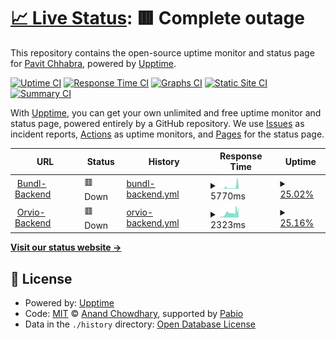 # [📈 Live Status](https://theSoberSobber.github.io/bundl-healthcheck): <!--live status--> **🟥 Complete outage**

This repository contains the open-source uptime monitor and status page for [Pavit Chhabra](theSoberSobber.github.io/theSoberSobber), powered by [Upptime](https://github.com/upptime/upptime).

[![Uptime CI](https://github.com/theSoberSobber/bundl-healthcheck/workflows/Uptime%20CI/badge.svg)](https://github.com/theSoberSobber/bundl-healthcheck/actions?query=workflow%3A%22Uptime+CI%22)
[![Response Time CI](https://github.com/theSoberSobber/bundl-healthcheck/workflows/Response%20Time%20CI/badge.svg)](https://github.com/theSoberSobber/bundl-healthcheck/actions?query=workflow%3A%22Response+Time+CI%22)
[![Graphs CI](https://github.com/theSoberSobber/bundl-healthcheck/workflows/Graphs%20CI/badge.svg)](https://github.com/theSoberSobber/bundl-healthcheck/actions?query=workflow%3A%22Graphs+CI%22)
[![Static Site CI](https://github.com/theSoberSobber/bundl-healthcheck/workflows/Static%20Site%20CI/badge.svg)](https://github.com/theSoberSobber/bundl-healthcheck/actions?query=workflow%3A%22Static+Site+CI%22)
[![Summary CI](https://github.com/theSoberSobber/bundl-healthcheck/workflows/Summary%20CI/badge.svg)](https://github.com/theSoberSobber/bundl-healthcheck/actions?query=workflow%3A%22Summary+CI%22)

With [Upptime](https://upptime.js.org), you can get your own unlimited and free uptime monitor and status page, powered entirely by a GitHub repository. We use [Issues](https://github.com/theSoberSobber/bundl-healthcheck/issues) as incident reports, [Actions](https://github.com/theSoberSobber/bundl-healthcheck/actions) as uptime monitors, and [Pages](https://theSoberSobber.github.io/bundl-healthcheck) for the status page.

<!--start: status pages-->
<!-- This summary is generated by Upptime (https://github.com/upptime/upptime) -->
<!-- Do not edit this manually, your changes will be overwritten -->
<!-- prettier-ignore -->
| URL | Status | History | Response Time | Uptime |
| --- | ------ | ------- | ------------- | ------ |
| <img alt="" src="https://icons.duckduckgo.com/ip3/backend-bundl.1110777.xyz.ico" height="13"> [Bundl-Backend](https://backend-bundl.1110777.xyz/health) | 🟥 Down | [bundl-backend.yml](https://github.com/theSoberSobber/bundl-healthcheck/commits/HEAD/history/bundl-backend.yml) | <details><summary><img alt="Response time graph" src="./graphs/bundl-backend/response-time-week.png" height="20"> 5770ms</summary><br><a href="https://theSoberSobber.github.io/bundl-healthcheck/history/bundl-backend"><img alt="Response time 1497" src="https://img.shields.io/endpoint?url=https%3A%2F%2Fraw.githubusercontent.com%2FtheSoberSobber%2Fbundl-healthcheck%2FHEAD%2Fapi%2Fbundl-backend%2Fresponse-time.json"></a><br><a href="https://theSoberSobber.github.io/bundl-healthcheck/history/bundl-backend"><img alt="24-hour response time 10421" src="https://img.shields.io/endpoint?url=https%3A%2F%2Fraw.githubusercontent.com%2FtheSoberSobber%2Fbundl-healthcheck%2FHEAD%2Fapi%2Fbundl-backend%2Fresponse-time-day.json"></a><br><a href="https://theSoberSobber.github.io/bundl-healthcheck/history/bundl-backend"><img alt="7-day response time 5770" src="https://img.shields.io/endpoint?url=https%3A%2F%2Fraw.githubusercontent.com%2FtheSoberSobber%2Fbundl-healthcheck%2FHEAD%2Fapi%2Fbundl-backend%2Fresponse-time-week.json"></a><br><a href="https://theSoberSobber.github.io/bundl-healthcheck/history/bundl-backend"><img alt="30-day response time 2530" src="https://img.shields.io/endpoint?url=https%3A%2F%2Fraw.githubusercontent.com%2FtheSoberSobber%2Fbundl-healthcheck%2FHEAD%2Fapi%2Fbundl-backend%2Fresponse-time-month.json"></a><br><a href="https://theSoberSobber.github.io/bundl-healthcheck/history/bundl-backend"><img alt="1-year response time 1497" src="https://img.shields.io/endpoint?url=https%3A%2F%2Fraw.githubusercontent.com%2FtheSoberSobber%2Fbundl-healthcheck%2FHEAD%2Fapi%2Fbundl-backend%2Fresponse-time-year.json"></a></details> | <details><summary><a href="https://theSoberSobber.github.io/bundl-healthcheck/history/bundl-backend">25.02%</a></summary><a href="https://theSoberSobber.github.io/bundl-healthcheck/history/bundl-backend"><img alt="All-time uptime 29.67%" src="https://img.shields.io/endpoint?url=https%3A%2F%2Fraw.githubusercontent.com%2FtheSoberSobber%2Fbundl-healthcheck%2FHEAD%2Fapi%2Fbundl-backend%2Fuptime.json"></a><br><a href="https://theSoberSobber.github.io/bundl-healthcheck/history/bundl-backend"><img alt="24-hour uptime 48.92%" src="https://img.shields.io/endpoint?url=https%3A%2F%2Fraw.githubusercontent.com%2FtheSoberSobber%2Fbundl-healthcheck%2FHEAD%2Fapi%2Fbundl-backend%2Fuptime-day.json"></a><br><a href="https://theSoberSobber.github.io/bundl-healthcheck/history/bundl-backend"><img alt="7-day uptime 25.02%" src="https://img.shields.io/endpoint?url=https%3A%2F%2Fraw.githubusercontent.com%2FtheSoberSobber%2Fbundl-healthcheck%2FHEAD%2Fapi%2Fbundl-backend%2Fuptime-week.json"></a><br><a href="https://theSoberSobber.github.io/bundl-healthcheck/history/bundl-backend"><img alt="30-day uptime 3.85%" src="https://img.shields.io/endpoint?url=https%3A%2F%2Fraw.githubusercontent.com%2FtheSoberSobber%2Fbundl-healthcheck%2FHEAD%2Fapi%2Fbundl-backend%2Fuptime-month.json"></a><br><a href="https://theSoberSobber.github.io/bundl-healthcheck/history/bundl-backend"><img alt="1-year uptime 29.67%" src="https://img.shields.io/endpoint?url=https%3A%2F%2Fraw.githubusercontent.com%2FtheSoberSobber%2Fbundl-healthcheck%2FHEAD%2Fapi%2Fbundl-backend%2Fuptime-year.json"></a></details>
| <img alt="" src="https://icons.duckduckgo.com/ip3/backend-orvio.1110777.xyz.ico" height="13"> [Orvio-Backend](https://backend-orvio.1110777.xyz) | 🟥 Down | [orvio-backend.yml](https://github.com/theSoberSobber/bundl-healthcheck/commits/HEAD/history/orvio-backend.yml) | <details><summary><img alt="Response time graph" src="./graphs/orvio-backend/response-time-week.png" height="20"> 2323ms</summary><br><a href="https://theSoberSobber.github.io/bundl-healthcheck/history/orvio-backend"><img alt="Response time 841" src="https://img.shields.io/endpoint?url=https%3A%2F%2Fraw.githubusercontent.com%2FtheSoberSobber%2Fbundl-healthcheck%2FHEAD%2Fapi%2Forvio-backend%2Fresponse-time.json"></a><br><a href="https://theSoberSobber.github.io/bundl-healthcheck/history/orvio-backend"><img alt="24-hour response time 5354" src="https://img.shields.io/endpoint?url=https%3A%2F%2Fraw.githubusercontent.com%2FtheSoberSobber%2Fbundl-healthcheck%2FHEAD%2Fapi%2Forvio-backend%2Fresponse-time-day.json"></a><br><a href="https://theSoberSobber.github.io/bundl-healthcheck/history/orvio-backend"><img alt="7-day response time 2323" src="https://img.shields.io/endpoint?url=https%3A%2F%2Fraw.githubusercontent.com%2FtheSoberSobber%2Fbundl-healthcheck%2FHEAD%2Fapi%2Forvio-backend%2Fresponse-time-week.json"></a><br><a href="https://theSoberSobber.github.io/bundl-healthcheck/history/orvio-backend"><img alt="30-day response time 1044" src="https://img.shields.io/endpoint?url=https%3A%2F%2Fraw.githubusercontent.com%2FtheSoberSobber%2Fbundl-healthcheck%2FHEAD%2Fapi%2Forvio-backend%2Fresponse-time-month.json"></a><br><a href="https://theSoberSobber.github.io/bundl-healthcheck/history/orvio-backend"><img alt="1-year response time 841" src="https://img.shields.io/endpoint?url=https%3A%2F%2Fraw.githubusercontent.com%2FtheSoberSobber%2Fbundl-healthcheck%2FHEAD%2Fapi%2Forvio-backend%2Fresponse-time-year.json"></a></details> | <details><summary><a href="https://theSoberSobber.github.io/bundl-healthcheck/history/orvio-backend">25.16%</a></summary><a href="https://theSoberSobber.github.io/bundl-healthcheck/history/orvio-backend"><img alt="All-time uptime 29.79%" src="https://img.shields.io/endpoint?url=https%3A%2F%2Fraw.githubusercontent.com%2FtheSoberSobber%2Fbundl-healthcheck%2FHEAD%2Fapi%2Forvio-backend%2Fuptime.json"></a><br><a href="https://theSoberSobber.github.io/bundl-healthcheck/history/orvio-backend"><img alt="24-hour uptime 46.53%" src="https://img.shields.io/endpoint?url=https%3A%2F%2Fraw.githubusercontent.com%2FtheSoberSobber%2Fbundl-healthcheck%2FHEAD%2Fapi%2Forvio-backend%2Fuptime-day.json"></a><br><a href="https://theSoberSobber.github.io/bundl-healthcheck/history/orvio-backend"><img alt="7-day uptime 25.16%" src="https://img.shields.io/endpoint?url=https%3A%2F%2Fraw.githubusercontent.com%2FtheSoberSobber%2Fbundl-healthcheck%2FHEAD%2Fapi%2Forvio-backend%2Fuptime-week.json"></a><br><a href="https://theSoberSobber.github.io/bundl-healthcheck/history/orvio-backend"><img alt="30-day uptime 3.88%" src="https://img.shields.io/endpoint?url=https%3A%2F%2Fraw.githubusercontent.com%2FtheSoberSobber%2Fbundl-healthcheck%2FHEAD%2Fapi%2Forvio-backend%2Fuptime-month.json"></a><br><a href="https://theSoberSobber.github.io/bundl-healthcheck/history/orvio-backend"><img alt="1-year uptime 29.79%" src="https://img.shields.io/endpoint?url=https%3A%2F%2Fraw.githubusercontent.com%2FtheSoberSobber%2Fbundl-healthcheck%2FHEAD%2Fapi%2Forvio-backend%2Fuptime-year.json"></a></details>

<!--end: status pages-->

[**Visit our status website →**](https://theSoberSobber.github.io/bundl-healthcheck)

## 📄 License

- Powered by: [Upptime](https://github.com/upptime/upptime)
- Code: [MIT](./LICENSE) © [Anand Chowdhary](https://anandchowdhary.com), supported by [Pabio](https://pabio.com)
- Data in the `./history` directory: [Open Database License](https://opendatacommons.org/licenses/odbl/1-0/)
